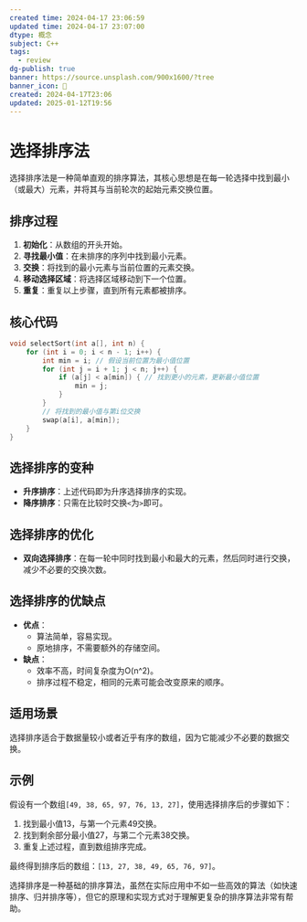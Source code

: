 ```yaml
---
created time: 2024-04-17 23:06:59
updated time: 2024-04-17 23:07:00
dtype: 概念
subject: C++
tags:
  - review
dg-publish: true
banner: https://source.unsplash.com/900x1600/?tree
banner_icon: 🧠
created: 2024-04-17T23:06
updated: 2025-01-12T19:56
---
```


# 选择排序法

选择排序法是一种简单直观的排序算法，其核心思想是在每一轮选择中找到最小（或最大）元素，并将其与当前轮次的起始元素交换位置。

## 排序过程

1. **初始化**：从数组的开头开始。
2. **寻找最小值**：在未排序的序列中找到最小元素。
3. **交换**：将找到的最小元素与当前位置的元素交换。
4. **移动选择区域**：将选择区域移动到下一个位置。
5. **重复**：重复以上步骤，直到所有元素都被排序。

## 核心代码

```C++
void selectSort(int a[], int n) {
    for (int i = 0; i < n - 1; i++) {
        int min = i; // 假设当前位置为最小值位置
        for (int j = i + 1; j < n; j++) {
            if (a[j] < a[min]) { // 找到更小的元素，更新最小值位置
                min = j;
            }
        }
        // 将找到的最小值与第i位交换
        swap(a[i], a[min]);
    }
}
```

## 选择排序的变种

- **升序排序**：上述代码即为升序选择排序的实现。
- **降序排序**：只需在比较时交换`<`为`>`即可。

## 选择排序的优化

- **双向选择排序**：在每一轮中同时找到最小和最大的元素，然后同时进行交换，减少不必要的交换次数。

## 选择排序的优缺点

- **优点**：
  - 算法简单，容易实现。
  - 原地排序，不需要额外的存储空间。
- **缺点**：
  - 效率不高，时间复杂度为O(n^2)。
  - 排序过程不稳定，相同的元素可能会改变原来的顺序。

## 适用场景

选择排序适合于数据量较小或者近乎有序的数组，因为它能减少不必要的数据交换。

## 示例

假设有一个数组`[49, 38, 65, 97, 76, 13, 27]`，使用选择排序后的步骤如下：

1. 找到最小值13，与第一个元素49交换。
2. 找到剩余部分最小值27，与第二个元素38交换。
3. 重复上述过程，直到数组排序完成。

最终得到排序后的数组：`[13, 27, 38, 49, 65, 76, 97]`。

选择排序是一种基础的排序算法，虽然在实际应用中不如一些高效的算法（如快速排序、归并排序等），但它的原理和实现方式对于理解更复杂的排序算法非常有帮助。

